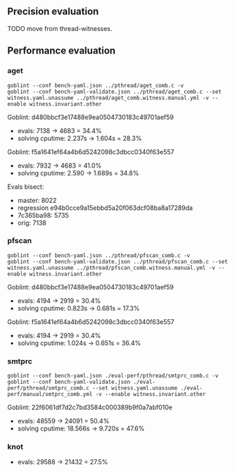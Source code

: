 ## Precision evaluation

TODO move from thread-witnesses.

## Performance evaluation

### aget
```console
goblint --conf bench-yaml.json ../pthread/aget_comb.c -v
goblint --conf bench-yaml-validate.json ../pthread/aget_comb.c --set witness.yaml.unassume ../pthread/aget_comb.witness.manual.yml -v --enable witness.invariant.other
```

Goblint: d480bbcf3e17488e9ea0504730183c49701aef59
* evals: 7138 → 4683 = 34.4%
* solving cputime: 2.237s → 1.604s = 28.3%

Goblint: f5a1641ef64a4b6d5242098c3dbcc0340f63e557
* evals: 7932 → 4683 = 41.0%
* solving cputime: 2.590 → 1.689s = 34.8%

Evals bisect:
* master: 8022
* regression e94b0cce9a15ebbd5a20f063dcf08ba8a17289da
* 7c365ba98: 5735
* orig: 7138



### pfscan
```console
goblint --conf bench-yaml.json ../pthread/pfscan_comb.c -v
goblint --conf bench-yaml-validate.json ../pthread/pfscan_comb.c --set witness.yaml.unassume ../pthread/pfscan_comb.witness.manual.yml -v --enable witness.invariant.other
```

Goblint: d480bbcf3e17488e9ea0504730183c49701aef59
* evals: 4194 → 2919 = 30.4%
* solving cputime: 0.823s → 0.681s = 17.3%

Goblint: f5a1641ef64a4b6d5242098c3dbcc0340f63e557
* evals: 4194 → 2919 = 30.4%
* solving cputime: 1.024s → 0.651s = 36.4%



### smtprc
```console
goblint --conf bench-yaml.json ./eval-perf/pthread/smtprc_comb.c -v
goblint --conf bench-yaml-validate.json ./eval-perf/pthread/smtprc_comb.c --set witness.yaml.unassume ./eval-perf/manual/smtprc_comb.yml -v --enable witness.invariant.other
```

Goblint: 22f6061df7d2c7bd3584c000389b9f0a7abf010e
* evals: 48559 → 24091 = 50.4%
* solving cputime: 18.566s → 9.720s = 47.6%


### knot
* evals: 29588 → 21432 = 27.5%
